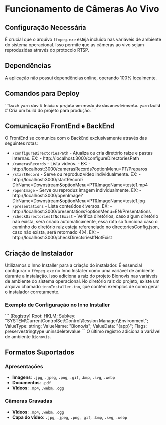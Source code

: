 # Funcionamento de Câmeras Ao Vivo

## Configuração Necessária
É crucial que o arquivo `ffmpeg.exe` esteja incluído nas variáveis de ambiente do sistema operacional. Isso permite que as câmeras ao vivo sejam reproduzidas através do protocolo RTSP.

## Dependências
A aplicação não possui dependências online, operando 100% localmente.

## Comandos para Deploy
\```bash
yarn dev   # Inicia o projeto em modo de desenvolvimento.
yarn build # Cria um build do projeto para produção.
\```

## Comunicação FrontEnd e BackEnd
O FrontEnd se comunica com o BackEnd exclusivamente através das seguintes rotas:
- `/configureDirectoriesPath` - Atualiza ou cria diretório raize e pastas internas. EX: - http://localhost:3000/configureDirectoriesPath
- `/camerasRecords` - Lista vídeos. - EX: - http://localhost:3000/camerasRecords?optionMenu=PT/Preparos
- `/startRecord` - Serve ou reproduz vídeo individualmente. EX: - http://localhost:3000/startRecord?DirName=Downstream&optionMenu=PT&ImageName=teste1.mp4
- `/openImage` - Serve ou reproduz imagem individualmente. EX: - http://localhost:3000/openImage?DirName=Downstream&optionMenu=PT&ImageName=teste1.jpg
- `/presentations` - Lista conteúdos diversos. EX: - http://localhost:3000/presentations?optionMenu=EN/Presentations 
- `/checkDirectoriesIfNotExist` - Verifica diretórios, caso algum diretório não exista, será criado automaticamente, essa rota só funciona caso o caminho do diretório raiz esteja referenciado no directoriesConfig.json, caso não exista, será retornado 404. EX: - http://localhost:3000/checkDirectoriesIfNotExist

## Criação de Instalador
Utilizamos o Inno Installer para a criação do instalador. É essencial configurar o `ffmpeg.exe` no Inno Installer como uma variável de ambiente durante a instalação. Isso adiciona a raiz do projeto Bionovis nas variáveis de ambiente do sistema operacional. No diretório raiz do projeto, existe um arquivo chamado `innoInstaller.ino`, que contém exemplos de como gerar o instalador corretamente.

### Exemplo de Configuração no Inno Installer
\```
[Registry]
Root: HKLM; Subkey: "SYSTEM\CurrentControlSet\Control\Session Manager\Environment"; ValueType: string; ValueName: "Bionovis"; ValueData: "{app}"; Flags: preservestringtype uninsdeletevalue
\```
O último registro adiciona a variável de ambiente `Bionovis`.

## Formatos Suportados

### Apresentações
- **Imagens**: `.jpg`, `.jpeg`, `.png`, `.gif`, `.bmp`, `.svg`, `.webp`
- **Documentos**: `.pdf`
- **Vídeos**: `.mp4`, `.webm`, `.ogg`

### Câmeras Gravadas
- **Vídeos**: `.mp4`, `.webm`, `.ogg`
- **Capa do vídeo**: `.jpg`, `.jpeg`, `.png`, `.gif`, `.bmp`, `.svg`, `.webp`
